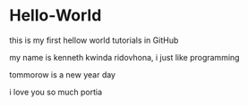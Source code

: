 Hello-World
===========

this is my first hellow world tutorials in GitHub

my name is kenneth kwinda ridovhona, i just like programming

tommorow is a new year day

i love you so much portia
